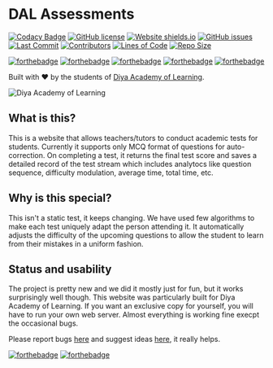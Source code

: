 # DAL Assessments

[![Codacy Badge](https://app.codacy.com/project/badge/Grade/9e4d4633522c46f3aa06bedb019c7ef0)](https://www.codacy.com/gh/diyaschool/dal_assessments/dashboard?utm_source=github.com&amp;utm_medium=referral&amp;utm_content=diyaschool/dal_assessments&amp;utm_campaign=Badge_Grade)
[![GitHub license](https://img.shields.io/github/license/Naereen/StrapDown.js.svg)](https://github.com/ChaitanyaPy/dal_assessments/blob/master/LICENSE)
[![Website shields.io](https://img.shields.io/website-up-down-green-red/http/shields.io.svg)](https://diyaassessments.pythonanywhere.com)
[![GitHub issues](https://img.shields.io/github/issues/diyaschool/dal_assessments.svg)](https://github.com/diyaschool/dal_assessments/issues/)
[![Last Commit](https://img.shields.io/github/last-commit/diyaschool/dal_assessments?style=plastic)](https://github.com/diyaschool/dal_assessments/commits/)
[![Contributors](https://img.shields.io/github/contributors/diyaschool/dal_assessments?style=plastic)](https://github.com/diyaschool/dal_assessments/graphs/contributors)
[![Lines of Code](https://tokei.rs/b1/github/diyaschool/dal_assessments?category=code)](https://github.com/diyaschool/dal_assessments/blob/production/main.py)
[![Repo Size](https://img.shields.io/github/repo-size/diyaschool/dal_assessments.svg)](https://github.com/diyaschool/dal_assessments/)

[![forthebadge](https://forthebadge.com/images/badges/built-with-love.svg)](https://forthebadge.com)
[![forthebadge](https://forthebadge.com/images/badges/uses-html.svg)](https://forthebadge.com)
[![forthebadge](https://forthebadge.com/images/badges/made-with-python.svg)](https://www.python.org)
[![forthebadge](https://forthebadge.com/images/badges/open-source.svg)](https://forthebadge.com)
[![forthebadge](https://forthebadge.com/images/badges/contains-tasty-spaghetti-code.svg)](https://forthebadge.com)

Built with :heart: by the students of [Diya Academy of Learning](https://www.diyaschool.com/).

![Diya Academy of Learning](https://diyaassessments.pythonanywhere.com/logo.png)

## What is this?
This is a website that allows teachers/tutors to conduct academic tests for students. Currently it supports only MCQ format of questions for auto-correction. On completing a test, it returns the final test score and saves a detailed record of the test stream which includes analytocs like question sequence, difficulty modulation, average time, total time, etc.

## Why is this special?
This isn't a static test, it keeps changing. We have used few algorithms to make each test uniquely adapt the person attending it. It automatically adjusts the difficulty of the upcoming questions to allow the student to learn from their mistakes in a uniform fashion.

## Status and usability
The project is pretty new and we did it mostly just for fun, but it works surprisingly well though.
This website was particularly built for Diya Academy of Learning. If you want an exclusive copy for yourself, you will have to run your own web server.
Almost everything is working fine execpt the occasional bugs.

Please report bugs [here](https://github.com/diyaschool/dal_assessments/issues/new?assignees=&labels=&template=bug_report.md) and suggest ideas [here](https://github.com/diyaschool/dal_assessments/issues/new?assignees=&labels=&template=feature_request.md), it really helps.


[![forthebadge](https://forthebadge.com/images/badges/check-it-out.svg)](https://diyaassessments.pythonanywhere.com/)
[![forthebadge](https://forthebadge.com/images/badges/powered-by-electricity.svg)](https://forthebadge.com)
